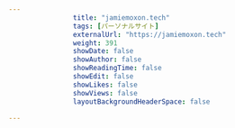 ---
                title: "jamiemoxon.tech"
                tags: [パーソナルサイト]
                externalUrl: "https://jamiemoxon.tech"
                weight: 391
                showDate: false
                showAuthor: false
                showReadingTime: false
                showEdit: false
                showLikes: false
                showViews: false
                layoutBackgroundHeaderSpace: false
                ---

